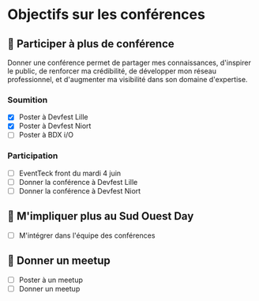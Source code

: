 # Objectifs sur les conférences

## 🔳 Participer à plus de conférence

Donner une conférence permet de partager mes connaissances, d'inspirer le public, de renforcer ma crédibilité, de développer mon réseau professionnel, et d'augmenter ma visibilité dans son domaine d'expertise.

### Soumition

- [x] Poster à Devfest Lille
- [x] Poster à Devfest Niort
- [ ] Poster à BDX i/O

### Participation

- [ ] EventTeck front du mardi 4 juin
- [ ] Donner la conférence à Devfest Lille
- [ ] Donner la conférence à Devfest Niort

## 🔳 M'impliquer plus au Sud Ouest Day

- [ ] M'intégrer dans l'équipe des conférences

## 🔳 Donner un meetup

- [ ] Poster à un meetup
- [ ] Donner un meetup
